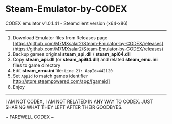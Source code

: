 # Steam-Emulator-by-CODEX
CODEX emulator v1.0.1.41 - Steamclient version (x64-x86)


------------

1. Download Emulator files from Releases page
[https://github.com/M7MXsalar2/Steam-Emulator-by-CODEX/releases](https://github.com/M7MXsalar2/Steam-Emulator-by-CODEX/releases)
2. Backup games original **steam_api.dll** / **steam_api64.dll**
3. Copy **steam_api.dll** (or **steam_api64.dll**) and related **steam_emu.ini** files to game directory
4. Edit **steam_emu.ini** file: `Line 21: AppId=442120`
5. Set `AppId` to match games identifier
http://store.steampowered.com/app/[gameid]
6. Enjoy

------------

I AM NOT CODEX, I AM NOT RELATED IN ANY WAY TO CODEX. JUST SHARING WHAT THEY LEFT AFTER THEIR GOODBYES.

~ FAREWELL CODEX ~
